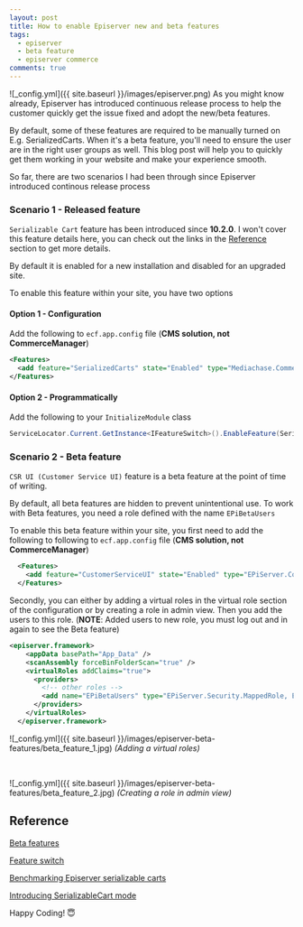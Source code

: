 ```yaml
---
layout: post
title: How to enable Episerver new and beta features
tags:
  - episerver
  - beta feature
  - episerver commerce
comments: true
---
```


![_config.yml]({{ site.baseurl }}/images/episerver.png)
As you might know already, Episerver has introduced continuous release process to help the customer quickly get the issue fixed and adopt the new/beta features.

By default, some of these features are required to be manually turned on E.g. SerializedCarts. When it's a beta feature, you'll need to ensure the user are in the right user groups as well. This blog post will help you to quickly get them working in your website and make your experience smooth.


So far, there are two scenarios I had been through since Episerver introduced continous release process

### Scenario 1 - Released feature


`Serializable Cart` feature has been introduced since **10.2.0**. I won't cover this feature details here, you can check out the links in the [Reference](#reference) section to get more details. 

By default it is enabled for a new installation and disabled for an upgraded site. 

To enable this feature within your site, you have two options 

#### Option 1 - Configuration

Add the following to `ecf.app.config` file (**CMS solution, not CommerceManager**)

```xml
<Features>
  <add feature="SerializedCarts" state="Enabled" type="Mediachase.Commerce.Core.Features.SerializedCarts,Mediachase.Commerce" />
</Features>
```
#### Option 2 - Programmatically

Add the following to your `InitializeModule` class

```c#
ServiceLocator.Current.GetInstance<IFeatureSwitch>().EnableFeature(SerializedCarts.FeatureSerializedCarts);
```

### Scenario 2 - Beta feature

`CSR UI (Customer Service UI)` feature is a beta feature at the point of time of writing.

By default, all beta features are hidden to prevent unintentional use. To work with Beta features, you need a role defined with the name `EPiBetaUsers`


To enable this beta feature within your site, you first need to add the following to following to `ecf.app.config` file (**CMS solution, not CommerceManager**)

```xml
  <Features>
    <add feature="CustomerServiceUI" state="Enabled" type="EPiServer.Commerce.UI.CustomerService.Features.CustomerServiceUI, EPiServer.Commerce.UI.CustomerService" />
  </Features>
  ```

Secondly, you can either by adding a virtual roles in the virtual role section of the configuration or by creating a role in admin view. Then you add the users to this role. (**NOTE**: Added users to new role, you must log out and in again to see the Beta feature)


```xml
<episerver.framework>
    <appData basePath="App_Data" />
    <scanAssembly forceBinFolderScan="true" />
    <virtualRoles addClaims="true">
      <providers>
        <!-- other roles -->
        <add name="EPiBetaUsers" type="EPiServer.Security.MappedRole, EPiServer.Framework" roles="WebAdmins, Administrators" mode="Any" />
      </providers>
    </virtualRoles>   
  </episerver.framework>
```

![_config.yml]({{ site.baseurl }}/images/episerver-beta-features/beta_feature_1.jpg)
_(Adding a virtual roles)_

<br/>

![_config.yml]({{ site.baseurl }}/images/episerver-beta-features/beta_feature_2.jpg)
_(Creating a role in admin view)_

## Reference

[Beta features](https://world.episerver.com/documentation/Items/Installation-Instructions/beta-features/)

[Feature switch](https://world.episerver.com/documentation/developer-guides/commerce/configuration/feature-switch2/)

[Benchmarking Episerver serializable carts](https://world.episerver.com/blogs/andreas-j/dates/2017/6/benchmarking-episerver-serializable-carts2/)


[Introducing SerializableCart mode](https://world.episerver.com/blogs/Son-Do/Dates/2017/1/introduce-serializablecart-mode/)


Happy Coding! 😇